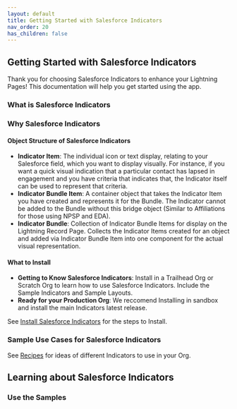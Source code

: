 ```yaml
---
layout: default
title: Getting Started with Salesforce Indicators
nav_order: 20
has_children: false
---
```


## Getting Started with Salesforce Indicators

Thank you for choosing Salesforce Indicators to enhance your Lightning Pages! This documentation will help you get started using the app.

### What is Salesforce Indicators

### Why Salesforce Indicators

#### Object Structure of Salesforce Indicators

*  **Indicator Item**: The individual icon or text display, relating to your Salesforce field, which you want to display visually. For instance, if you want a quick visual indication that a particular contact has lapsed in engagement and you have criteria that indicates that, the Indicator itself can be used to represent that criteria.
* **Indicator Bundle Item**: A container object that takes the Indicator Item you have created and represents it for the Bundle. The Indicator cannot be added to the Bundle without this bridge object (Similar to Affiliations for those using NPSP and EDA).
* **Indicator Bundle**: Collection of Indicator Bundle Items for display on the Lightning Record Page. Collects the Indicator Items created for an object and added via Indicator Bundle Item into one component for the actual visual representation.

#### What to Install

* **Getting to Know Salesforce Indicators**: Install in a Trailhead Org or Scratch Org to learn how to use Salesforce Indicators. Include the Sample Indicators and Sample Layouts.
* **Ready for your Production Org**: We reccomend Installing in sandbox and install the main Indicators latest release. 

See [Install Salesforce Indicators](../install-salesforce-indicators/index.md) for the steps to Install.


### Sample Use Cases for Salesforce Indicators

See [Recipes](../recipes/index.md) for ideas of different Indicators to use in your Org. 

## Learning about Salesforce Indicators

### Use the Samples